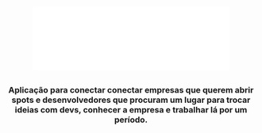 <h1 align="center">
    <img alt="" title="" src="frontend\src\assets\logo.svg" />
</h1>

<h3 align="center">Aplicação para conectar conectar empresas que querem abrir spots e desenvolvedores que procuram um lugar para trocar ideias com devs, conhecer a empresa e trabalhar lá por um período.</h3>

